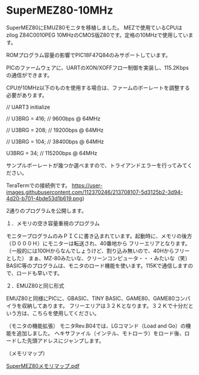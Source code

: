 # SuperMEZ80-10MHz

SuperMEZ80にEMUZ80モニタを移植しました。
MEZで使用ているCPUはzilog Z84C0010PEG 10MHzのCMOS版Z80です。定格の10MHzで使用しています。

ROMプログラム容量の影響でPIC18F47Q84のみサポートしています。

PICのファームウェアに、UARTのXON/XOFFフロー制御を実装し、115.2Kbpsの通信ができます。

CPUが10MHz以下のものを使用する場合は、ファームのボーレートを調整する必要があります。

// UART3 initialize

//	U3BRG = 416;	// 9600bps @ 64MHz

//	U3BRG = 208;	// 19200bps @ 64MHz

//	U3BRG = 104;	// 38400bps @ 64MHz

U3BRG = 34;		// 115200bps @ 64MHz

サンプルボーレートが幾つか選べますので、トライアンドエラーを行ってみてください。

TeraTermでの接続例です。
https://user-images.githubusercontent.com/112370246/213708107-5d3125b2-3d94-4d20-b701-4bde53d1b619.png)

2通りのプログラムを公開します。

１．メモリの空き容量重視のプログラム

モニタープログラムのみＰＩＣに書き込まれています。起動時に、メモリの後方（Ｄ０００Ｈ）にモニターは転送され、40番地から
フリーエリアとなります。（一般的には100Hからなんでしょうけど、割り込み無いので、40Hからフリーとした）
まぁ、MZ-80みたいな、クリーンコンピュータ・・・みたいな（笑）
BASIC等のプログラムは、モニタのロード機能を使います。115Kで通信しますので、ロードも早いです。

２．EMUZ80と同じ形式

EMUZ80と同様にPICに、GBASIC、TINY BASIC、GAME80、GAME80コンパイラを収納してあります。
フリーエリアは３２Ｋとなります。３２Ｋで十分だという方は、こちらを使用してください。

（モニタの機能拡張）
モニタRev.B04では、LGコマンド（Load and Go）の機能を追加しました。
ヘキサファイル（インテル、モトローラ）をロード後、ロードした先頭アドレスにジャンプします。

（メモリマップ）

[SuperMEZ80メモリマップ.pdf](https://github.com/akih-san/SuperMEZ80-10MHz/files/10466870/SuperMEZ80.pdf)
